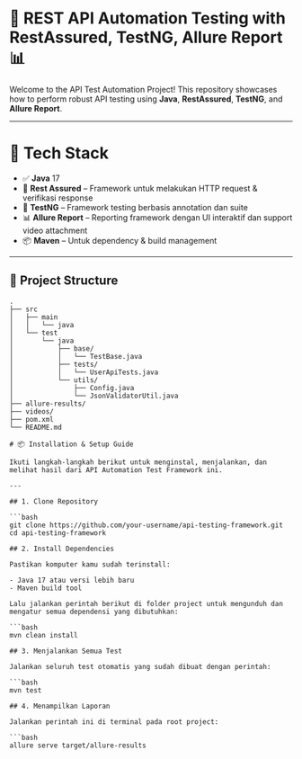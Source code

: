 # 🧪 REST API Automation Testing with RestAssured, TestNG, Allure Report 📊

Welcome to the API Test Automation Project! This repository showcases how to perform robust API testing using **Java**, **RestAssured**, **TestNG**, and **Allure Report**.

---

# 🔧 Tech Stack

- ✅ **Java** 17
- 🔁 **Rest Assured** – Framework untuk melakukan HTTP request & verifikasi response
- 📐 **TestNG** – Framework testing berbasis annotation dan suite
- 📊 **Allure Report** – Reporting framework dengan UI interaktif dan support video attachment
- 📦 **Maven** – Untuk dependency & build management

---

## 📁 Project Structure

```plaintext
.
├── src
│   ├── main
│   │   └── java
│   └── test
│       └── java
│           ├── base/
│           │   └── TestBase.java
│           ├── tests/
│           │   └── UserApiTests.java
│           └── utils/
│               ├── Config.java
│               └── JsonValidatorUtil.java
├── allure-results/
├── videos/
├── pom.xml
└── README.md

# 📦 Installation & Setup Guide

Ikuti langkah-langkah berikut untuk menginstal, menjalankan, dan melihat hasil dari API Automation Test Framework ini.

---

## 1. Clone Repository

```bash
git clone https://github.com/your-username/api-testing-framework.git
cd api-testing-framework

## 2. Install Dependencies

Pastikan komputer kamu sudah terinstall:

- Java 17 atau versi lebih baru
- Maven build tool

Lalu jalankan perintah berikut di folder project untuk mengunduh dan mengatur semua dependensi yang dibutuhkan:

```bash
mvn clean install

## 3. Menjalankan Semua Test

Jalankan seluruh test otomatis yang sudah dibuat dengan perintah:

```bash
mvn test

## 4. Menampilkan Laporan

Jalankan perintah ini di terminal pada root project:

```bash
allure serve target/allure-results
